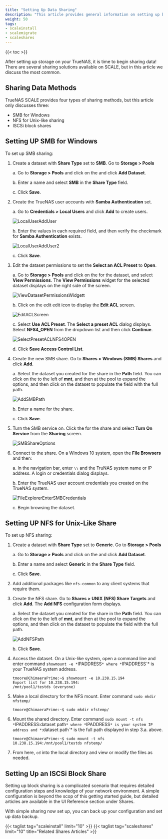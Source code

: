 ```yaml
---
title: "Setting Up Data Sharing"
description: "This article provides general information on setting up basci data sharing on TrueNAS SCALE."
weight: 50
tags:
- scaleinstall
- scalemigrate
- scaleshares
---
```


{{< toc >}}

After setting up storage on your TrueNAS, it is time to begin sharing data!
There are several sharing solutions available on SCALE, but in this article we discuss the most common. 

## Sharing Data Methods
TrueNAS SCALE provides four types of sharing methods, but this article only discusses three:

* SMB for Windows
* NFS for Unix-like sharing
* ISCSi block shares

## Setting UP SMB for Windows

To set up SMB sharing:

1. Create a dataset with **Share Type** set to **SMB**. Go to **Storage > Pools** 

   a. Go to **Storage > Pools** and click on the <i class="fa fa-ellipsis-v" aria-hidden="true" title="Options"></i> and click **Add Dataset**.

   b. Enter a name and select **SMB** in the **Share Type** field.

   c. Click **Save**.

2. Create the TrueNAS user accounts with **Samba Authentication** set.

   a. Go to **Credentials > Local Users** and click **Add** to create users. 
      
      ![LocalUserAddUser](/images/SCALE/22.02/LocalUserAddUser.png "Local User Add User")
          
   b. Enter the values in each required field, and then verify the checkmark for **Samba Authentication** exists.

      ![LocalUserAddUser2](/images/SCALE/22.02/LocalUserAddUser2.png "Local User Verify Samba Authentication")
    
   c. Click **Save**.

3. Edit the dataset permissions to set the **Select an ACL Preset** to **Open**.

   a. Go to **Storage > Pools** and click on the <i class="fa fa-ellipsis-v" aria-hidden="true" title="Options"></i> for the dataset, and select **View Permissions**. 
      The **View Permissions** widget for the selected dataset displays on the right side of the screen.
      
      ![ViewDatasetPermissionsWidgett](/images/SCALE/22.02/ViewDatasetPermissionsWidget.png "View Dataset Permissions Widget")

   b. Click on the <span class="material-icons">edit</span> edit icon to display the **Edit ACL** screen. 
      
      ![EditACLScreen](/images/SCALE/22.02/EditACLScreen.png "EditACLScreen")
   
   c. Select **Use ACL Preset**. The **Select a preset ACL** dialog displays. Select **NFS4_OPEN** from the dropdown list and then click **Continue**.
      
      ![SelectPresetACLNFS4OPEN](/images/SCALE/22.02/SelectPresetACLNFS4OPEN.png "Select Preset ACL NFS4_OPEN")

   d. Click **Save Access Control List**.

4. Create the new SMB share. Go to **Shares > Windows (SMB) Shares** and click **Add**.

   a. Select the dataset you created for the share in the **Path** field. 
      You can click on the <i class="fa fa-caret-right" aria-hidden="true"></i> to the left of **mnt**, and then at the pool to expand the options, and then click on the dataset to populate the field with the full path.
   
      ![AddSMBPath](/images/SCALE/22.02/AddSMBPath.png "Add SMB Path")

   b. Enter a name for the share.

   c. Click **Save**.

5. Turn the SMB service on. 
   Click the <i class="fa fa-ellipsis-v" aria-hidden="true" title="Options"></i> for the share and select **Turn On Service** from the **Sharing** screen.
   
   ![SMBShareOptions](/images/SCALE/22.02/SMBShareOptions.png "SMB Share Options")

6. Connect to the share. On a Windows 10 system, open the **File Browsers** and then:

   a. In the navigation bar, enter `\\` and the TruNAS system name or IP address. A login or credentials dialog displays.

   b. Enter the TrueNAS user account credentials you created on the TrueNAS system. 
      
      ![FileExplorerEnterSMBCredentials](/images/SCALE/22.02/FileExplorerEnterSMBCredentials.png "File Explorer Enter SMB Credentials")

   c. Begin browsing the dataset.

## Setting UP NFS for Unix-Like Share

To set up NFS sharing:

1. Create a dataset with **Share Type** set to **Generic**. Go to **Storage > Pools** 

   a. Go to **Storage > Pools** and click on the <i class="fa fa-ellipsis-v" aria-hidden="true" title="Options"></i> and click **Add Dataset**.

   b. Enter a name and select **Generic** in the **Share Type** field.

   c. Click **Save**.

2. Add additional packages like `nfs-common` to any client systems that require them.

3. Create the NFS share. Go to **Shares > UNIX (NFS) Share Targets** and click **Add**. The **Add NFS** configuration form displays.

   a. Select the dataset you created for the share in the **Path** field. 
      You can click on the <i class="fa fa-caret-right" aria-hidden="true"></i> to the left of **mnt**, and then at the pool to expand the options, and then click on the dataset to populate the field with the full path.
   
      ![AddNFSPath](/images/SCALE/22.02/AddNFSPath.png "Add NFS Path")

   b. Click **Save**.

4. Access the dataset. On a Unix-like system, open a command line and enter command `showmount -e *`IPADDRESS`* where *`IPADDRESS`* is your TrueNAS system address.
   
   ```
   tmoore@ChimaeraPrime:~$ showmount -e 10.238.15.194
   Export list for 10.238.15.194:
   /mnt/pool1/testds (everyone)
   ```

5. Make a local directory for the NFS mount. Enter command `sudo mkdir nfstemp/`
   
   ```
   tmoore@ChimaeraPrime:~$ sudo mkdir nfstemp/
   ```

6. Mount the shared directory. 
   Enter command `sudo mount -t nfs *`IPADDRESS:dataset path`* where *`IPADDRESS`* is your system IP address and *`:dataset path`* is the full path displayed in step 3.a. above.

   ```
   tmoore@ChimaeraPrime:~$ sudo mount -t nfs 10.238.15.194:/mnt/pool1/testds nfstemp/
   ```

7. From here, `cd` into the local directory and view or modify the files as needed.

## Setting Up an ISCSi Block Share

Setting up block sharing is a complicated scenario that requires detailed configuration steps and knowledge of your network environment.
A simple configuration is beyond the scop of this getting started guide, but detailed articles are available in the UI Reference section under Shares.

With simple sharing now set up, you can back up your configuration and set up data backup.

{{< taglist tag="scaleinstall" limit="10" >}}
{{< taglist tag="scaleshares" limit="10" title="Related Shares Articles" >}}
